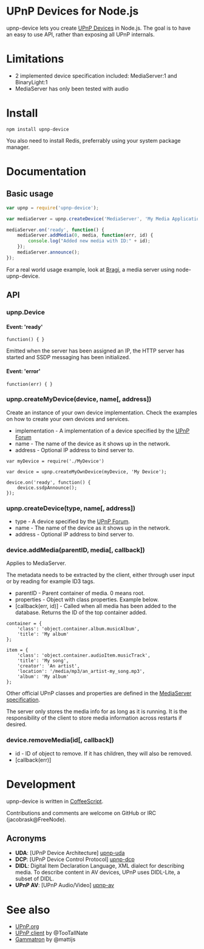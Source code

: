 # UPnP Devices for Node.js

upnp-device lets you create [UPnP Devices][upnp-dcp] in Node.js. The goal is to have an easy to use API, rather than exposing all UPnP internals.

# Limitations

* 2 implemented device specification included: MediaServer:1 and BinaryLight:1
* MediaServer has only been tested with audio

# Install

`npm install upnp-device`

You also need to install Redis, preferrably using your system package manager.

# Documentation


## Basic usage

```javascript
var upnp = require('upnp-device');

var mediaServer = upnp.createDevice('MediaServer', 'My Media Application');

mediaServer.on('ready', function() {
    mediaServer.addMedia(0, media, function(err, id) {
        console.log("Added new media with ID:" + id);
    });
    mediaServer.announce();
});
```

For a real world usage example, look at [Bragi], a media server using node-upnp-device.

## API

### upnp.Device

#### Event: 'ready'

`function() { }`

Emitted when the server has been assigned an IP, the HTTP server has started and SSDP messaging has been initialized.

#### Event: 'error'

`function(err) { }`

### upnp.createMyDevice(device, name[, address])

Create an instance of your own device implementation. Check the examples on how to create your own devices and services.

* implementation - A implementation of a device specified by the [UPnP Forum][upnp-dcp]
* name - The name of the device as it shows up in the network.
* address - Optional IP address to bind server to.

```
var myDevice = require('./MyDevice')

var device = upnp.createMyOwnDevice(myDevice, 'My Device');

device.on('ready', function() {
    device.ssdpAnnounce();
});
```

### upnp.createDevice(type, name[, address])

* type - A device specified by the [UPnP Forum][upnp-dcp].
* name - The name of the device as it shows up in the network.
* address - Optional IP address to bind server to.

### device.addMedia(parentID, media[, callback])

Applies to MediaServer.

The metadata needs to be extracted by the client, either through user input or by reading for example ID3 tags.

* parentID - Parent container of media. 0 means root.
* properties - Object with class properties. Example below.
* [callback(err, id)] - Called when all media has been added to the database. Returns the ID of the top container added.

```
container = {
    'class': 'object.container.album.musicAlbum',
    'title': 'My album'
};
```

```
item = {
    'class': 'object.container.audioItem.musicTrack',
    'title': 'My song',
    'creator': 'An artist',
    'location': '/media/mp3/an_artist-my_song.mp3',
    'album': 'My album'
};
```

Other official UPnP classes and properties are defined in the [MediaServer specification][upnp-av].

The server only stores the media info for as long as it is running. It is the responsibility of the client to store media information across restarts if desired.


### device.removeMedia(id[, callback])

* id - ID of object to remove. If it has children, they will also be removed.
* [callback(err)]


# Development

upnp-device is written in [CoffeeScript](http://coffeescript.org).

Contributions and comments are welcome on GitHub or IRC (jacobrask@FreeNode).

## Acronyms

* **UDA**: [UPnP Device Architecture] [upnp-uda]
* **DCP**: [UPnP Device Control Protocol] [upnp-dcp]
* **DIDL**: Digital Item Declaration Language, XML dialect for describing media. To describe content in AV devices, UPnP uses DIDL-Lite, a subset of DIDL.
* **UPnP AV**: [UPnP Audio/Video] [upnp-av]


# See also

 * [UPnP.org][upnp]
 * [UPnP client](https://github.com/TooTallNate/node-upnp-client) by @TooTallNate
 * [Gammatron](https://github.com/mattijs/Gammatron) by @mattijs

[upnp]: http://upnp.org
[upnp-dcp]: http://upnp.org/sdcps-and-certification/standards/sdcps/
[upnp-uda]: http://upnp.org/sdcps-and-certification/standards/device-architecture-documents/
[upnp-av]: http://upnp.org/specs/av/av1/
[bragi]: https://github.com/jacobrask/bragi
